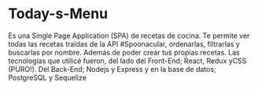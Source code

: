 # Today-s-Menu
Es una Single Page Application (SPA) de recetas de cocina. Te permite ver todas las recetas traídas de la API #Spoonacular, ordenarlas, filtrarlas y buscarlas por nombre. Además de poder crear tus propias recetas. Las tecnologías que utilicé fueron, del lado del Front-End; React, Redux yCSS (PURO!). Del Back-End; Nodejs y Express y en la base de datos; PostgreSQL y Sequelize
